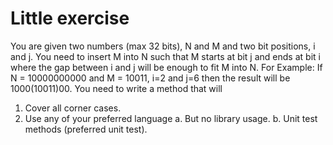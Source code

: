 # Little exercise
You are given two numbers (max 32 bits), N and M and two bit positions, i and j. You need to insert M into N such that M starts at bit j and ends at bit i where the gap between i and j will be enough to fit M into N.
For Example: If N = 10000000000 and M = 10011, i=2 and j=6 then the result will be 1000(10011)00.
You need to write a method that will
1. Cover all corner cases.
2. Use any of your preferred language
	a. But no library usage.
	b. Unit test methods (preferred unit test).

